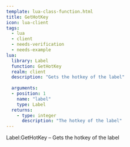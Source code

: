 ```yaml
---
template: lua-class-function.html
title: GetHotKey
icon: lua-client
tags:
  - lua
  - client
  - needs-verification
  - needs-example
lua:
  library: Label
  function: GetHotKey
  realm: client
  description: "Gets the hotkey of the label"
  
  arguments:
  - position: 1
    name: "label"
    type: Label
  returns:
    - type: integer
      description: "The hotkey of the label"
---
```


<div class="lua__search__keywords">
Label:GetHotKey &#x2013; Gets the hotkey of the label
</div>
